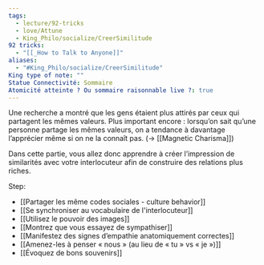 ```yaml
---
tags:
  - lecture/92-tricks
  - love/Attune
  - King_Philo/socialize/CreerSimilitude
92 tricks:
  - "[[_How to Talk to Anyone]]"
aliases:
  - "#King_Philo/socialize/CreerSimilitude"
King type of note: ""
Statue Connectivité: Sommaire
Atomicité atteinte ? Ou sommaire raisonnable live ?: true
---
```

Une recherche a montré que les gens étaient plus attirés par ceux qui partagent les mêmes valeurs. Plus important encore : lorsqu’on sait qu’une personne partage les mêmes valeurs, on a tendance à davantage l’apprécier même si on ne la connaît pas. (-> [[Magnetic Charisma]])

Dans cette partie, vous allez donc apprendre à créer l’impression de similarités avec votre interlocuteur afin de construire des relations plus riches.

Step:
- [[Partager les même codes sociales - culture behavior]] 
- [[Se synchroniser au vocabulaire de l'interlocuteur]]
- [[Utilisez le pouvoir des images]]
- [[Montrez que vous essayez de sympathiser]]
- [[Manifestez des signes d’empathie anatomiquement correctes]]
- [[Amenez-les à penser « nous » (au lieu de « tu » vs « je »)]]
- [[Évoquez de bons souvenirs]]